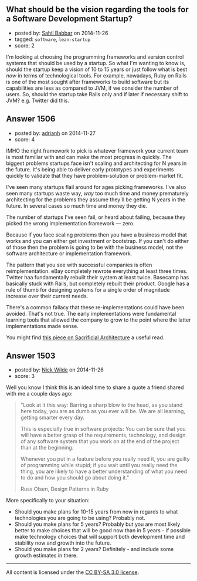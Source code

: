 ## What should be the vision regarding the tools for a Software Development Startup?

- posted by: [Sahil Babbar](https://stackexchange.com/users/4519390/sahil-babbar) on 2014-11-26
- tagged: `software`, `lean-startup`
- score: 2

I'm looking at choosing the programming frameworks and version control systems that should be used by a startup. So what I'm wanting to know is, should the startup keep a vision of 10 to 15 years or just follow what is best *now* in terms of technological tools. For example, nowadays, Ruby on Rails is one of the most sought after frameworks to build software but its capabilities are less as compared to JVM, if we consider the number of users. So, should the startup take Rails only and if later if necessary shift to JVM? e.g. Twitter did this. 


## Answer 1506

- posted by: [adrianh](https://stackexchange.com/users/7553/adrianh) on 2014-11-27
- score: 4

IMHO the right framework to pick is whatever framework your current team is most familiar with and can make the most progress in quickly. The biggest problems startups face isn't scaling and architecting for N years in the future. It's being able to deliver early prototypes and experiments quickly to validate that they have problem-solution or problem-market fit. 

I've seen many startups flail around for ages picking frameworks. I've also seen many startups waste way, *way* too much time and money prematurely architecting for the problems they assume they'll be getting N years in the future. In several cases so much time and money they die.

The number of startups I've seen fail, or heard about failing, because they picked the wrong implementation framework — zero. 

Because if you face scaling problems then you have a business model that works and you can either get investment or bootstrap. If you can't do either of those then the problem is going to be with the business model, not the software architecture or implementation framework.

The pattern that you see with successful companies is often reimplementation. eBay completely rewrote everything at least three times. Twitter haa fundamentally rebuilt their system at least twice. Basecamp has basically stuck with Rails, but completely rebuilt their product. Google has a rule of thumb for designing systems for a single order of magnitude increase over their current needs.

There's a common fallacy that these re-implementations could have been avoided. That's not true. The early implementations were fundamental learning tools that allowed the company to grow to the point where the latter implementations made sense.

You might find [this piece on Sacrificial Architecture](http://martinfowler.com/bliki/SacrificialArchitecture.html) a useful read.


## Answer 1503

- posted by: [Nick Wilde](https://stackexchange.com/users/454046/nick-wilde) on 2014-11-26
- score: 3

Well you know I think this is an ideal time to share a quote a friend shared with me a couple days ago:
> "Look at it this way: Barring a sharp blow to the head, as you stand
> here today, you are as dumb as you ever will be. We are all learning,
> getting smarter every day.
> 
> This is especially true in software projects: You can be sure that you
> will have a better grasp of the requirements, technology, and design
> of any software system that you work on at the end of the project than
> at the beginning.
> 
> Whenever you put in a feature before you really need it, you are
> guilty of programming while stupid; if you wait until you really need
> the thing, you are likely to have a better understanding of what you
> need to do and how you should go about doing it."
> 
> Russ Olsen, Design Patterns in Ruby

More specifically to your situation: 

- Should you make plans for 10-15 years from now in regards to what technologies you are going to be using? Probably not.
- Should you make plans for 5 years? Probably but you are most likely better to make choices that will be good now than in 5 years - if possible make technology choices that will support both development time and stability now and growth into the future.
- Should you make plans for 2 years? Definitely - and include some growth estimates in there.



---

All content is licensed under the [CC BY-SA 3.0 license](https://creativecommons.org/licenses/by-sa/3.0/).
